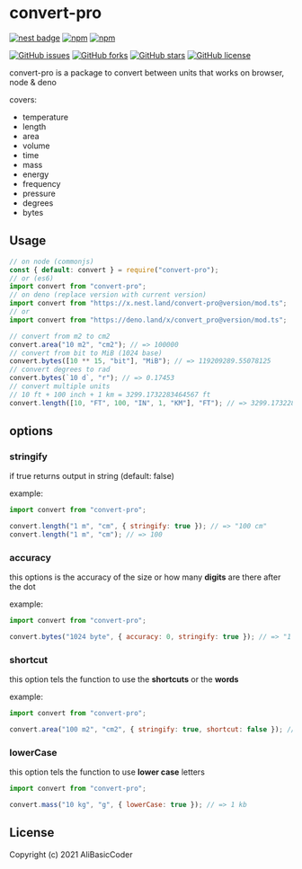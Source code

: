 # convert-pro

[![nest badge](https://nest.land/badge-large.svg)](https://nest.land/package/convert-pro)
[![npm](https://img.shields.io/npm/dm/convert-pro)](https://npmjs.com/package/convert-pro)
[![npm](https://img.shields.io/npm/v/convert-pro)](https://npmjs.com/package/convert-pro)

[![GitHub issues](https://img.shields.io/github/issues/AliBasicCoder/convert-pro)](https://github.com/AliBasicCoder/convert-pro/issues)
[![GitHub forks](https://img.shields.io/github/forks/AliBasicCoder/convert-pro)](https://github.com/AliBasicCoder/convert-pro/network)
[![GitHub stars](https://img.shields.io/github/stars/AliBasicCoder/convert-pro)](https://github.com/AliBasicCoder/convert-pro/stargazers)
[![GitHub license](https://img.shields.io/github/license/AliBasicCoder/convert-pro)](https://github.com/AliBasicCoder/convert-pro/blob/master/LICENSE)

convert-pro is a package to convert between units that works on browser, node & deno

covers:
  - temperature
  - length
  - area
  - volume
  - time
  - mass
  - energy
  - frequency
  - pressure
  - degrees
  - bytes

## Usage

```js
// on node (commonjs)
const { default: convert } = require("convert-pro");
// or (es6)
import convert from "convert-pro";
// on deno (replace version with current version)
import convert from "https://x.nest.land/convert-pro@version/mod.ts";
// or
import convert from "https://deno.land/x/convert_pro@version/mod.ts";

// convert from m2 to cm2
convert.area("10 m2", "cm2"); // => 100000
// convert from bit to MiB (1024 base)
convert.bytes([10 ** 15, "bit"], "MiB"); // => 119209289.55078125
// convert degrees to rad
convert.bytes(`10 d`, "r"); // => 0.17453
// convert multiple units
// 10 ft + 100 inch + 1 km = 3299.1732283464567 ft
convert.length([10, "FT", 100, "IN", 1, "KM"], "FT"); // => 3299.1732283464567
```

## options

### stringify

if true returns output in string (default: false)

example:
```js
import convert from "convert-pro";

convert.length("1 m", "cm", { stringify: true }); // => "100 cm"
convert.length("1 m", "cm"); // => 100
```

### accuracy

this options is the accuracy of the size or
how many **digits** are there after the dot

example:

```js
import convert from "convert-pro";

convert.bytes("1024 byte", { accuracy: 0, stringify: true }); // => "1 KB"
```

### shortcut

this option tels the function to use the **shortcuts**
or the **words**

example:

```js
import convert from "convert-pro";

convert.area("100 m2", "cm2", { stringify: true, shortcut: false }); // => "1000000 Square Centimeters"
```

### lowerCase

this option tels the function to use **lower case** letters

```js
import convert from "convert-pro";

convert.mass("10 kg", "g", { lowerCase: true }); // => 1 kb
```

## License

Copyright (c) 2021 AliBasicCoder
